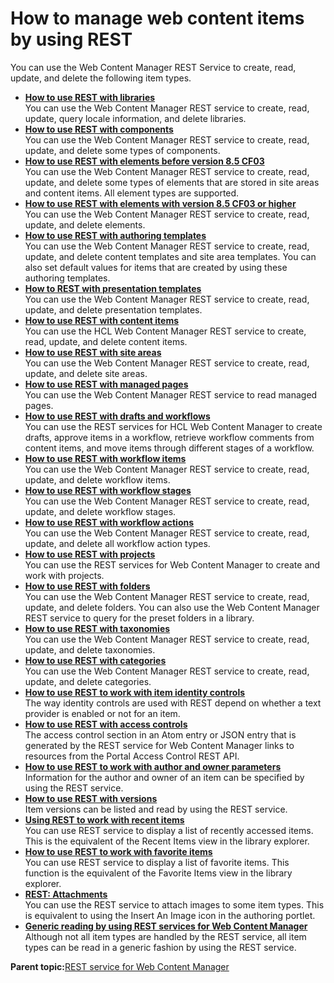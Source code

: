 # How to manage web content items by using REST 

You can use the Web Content Manager REST Service to create, read, update, and delete the following item types.

-   **[How to use REST with libraries ](../wcm/wcm_rest_crud_libraries.md)**  
You can use the Web Content Manager REST service to create, read, update, query locale information, and delete libraries.
-   **[How to use REST with components ](../wcm/wcm_rest_crud_component.md)**  
You can use the Web Content Manager REST service to create, read, update, and delete some types of components.
-   **[How to use REST with elements before version 8.5 CF03 ](../wcm/wcm_rest_crud_element.md)**  
You can use the Web Content Manager REST service to create, read, update, and delete some types of elements that are stored in site areas and content items. All element types are supported.
-   **[How to use REST with elements with version 8.5 CF03 or higher ](../wcm/wcm_rest_crud_element_cf03.md)**  
You can use the Web Content Manager REST service to create, read, update, and delete elements.
-   **[How to use REST with authoring templates ](../wcm/wcm_rest_crud_templates.md)**  
You can use the Web Content Manager REST service to create, read, update, and delete content templates and site area templates. You can also set default values for items that are created by using these authoring templates.
-   **[How to REST with presentation templates ](../wcm/wcm_rest_crud_presentation.md)**  
You can use the Web Content Manager REST service to create, read, update, and delete presentation templates.
-   **[How to use REST with content items ](../wcm/wcm_rest_crud_content.md)**  
You can use the HCL Web Content Manager REST service to create, read, update, and delete content items.
-   **[How to use REST with site areas ](../wcm/wcm_rest_crud_sitearea.md)**  
You can use the Web Content Manager REST service to create, read, update, and delete site areas.
-   **[How to use REST with managed pages ](../wcm/wcm_rest_crud_pages.md)**  
You can use the Web Content Manager REST service to read managed pages.
-   **[How to use REST with drafts and workflows ](../wcm/wcm_rest_crud_workflow.md)**  
You can use the REST services for HCL Web Content Manager to create drafts, approve items in a workflow, retrieve workflow comments from content items, and move items through different stages of a workflow.
-   **[How to use REST with workflow items ](../wcm/wcm_rest_crud_workflow_items.md)**  
You can use the Web Content Manager REST service to create, read, update, and delete workflow items.
-   **[How to use REST with workflow stages ](../wcm/wcm_rest_crud_workflow_stages.md)**  
You can use the Web Content Manager REST service to create, read, update, and delete workflow stages.
-   **[How to use REST with workflow actions ](../wcm/wcm_rest_crud_workflow_actions.md)**  
You can use the Web Content Manager REST service to create, read, update, and delete all workflow action types.
-   **[How to use REST with projects ](../wcm/wcm_rest_crud_projects.md)**  
You can use the REST services for Web Content Manager to create and work with projects.
-   **[How to use REST with folders ](../wcm/wcm_rest_crud_folders.md)**  
You can use the Web Content Manager REST service to create, read, update, and delete folders. You can also use the Web Content Manager REST service to query for the preset folders in a library.
-   **[How to use REST with taxonomies ](../wcm/wcm_rest_crud_taxonomy.md)**  
You can use the Web Content Manager REST service to create, read, update, and delete taxonomies.
-   **[How to use REST with categories ](../wcm/wcm_rest_crud_catagory.md)**  
You can use the Web Content Manager REST service to create, read, update, and delete categories.
-   **[How to use REST to work with item identity controls ](../wcm/wcm_rest_crud_id.md)**  
The way identity controls are used with REST depend on whether a text provider is enabled or not for an item.
-   **[How to use REST with access controls ](../wcm/wcm_rest_crud_access.md)**  
The access control section in an Atom entry or JSON entry that is generated by the REST service for Web Content Manager links to resources from the Portal Access Control REST API.
-   **[How to use REST to work with author and owner parameters ](../wcm/wcm_rest_crud_authors.md)**  
Information for the author and owner of an item can be specified by using the REST service.
-   **[How to use REST with versions ](../wcm/wcm_rest_crud_versions.md)**  
Item versions can be listed and read by using the REST service.
-   **[Using REST to work with recent items ](../wcm/wcm_rest_crud_recent_items.md)**  
You can use REST service to display a list of recently accessed items. This is the equivalent of the Recent Items view in the library explorer.
-   **[How to use REST to work with favorite items ](../wcm/wcm_rest_crud_favorites.md)**  
You can use REST service to display a list of favorite items. This function is the equivalent of the Favorite Items view in the library explorer.
-   **[REST: Attachments ](../wcm/wcm_rest_attach_images.md)**  
You can use the REST service to attach images to some item types. This is equivalent to using the Insert An Image icon in the authoring portlet.
-   **[Generic reading by using REST services for Web Content Manager ](../wcm/wcm_rest_crud_read.md)**  
Although not all item types are handled by the REST service, all item types can be read in a generic fashion by using the REST service.

**Parent topic:**[REST service for Web Content Manager ](../wcm/wcm_rest.md)

